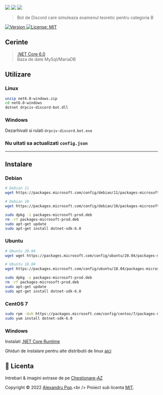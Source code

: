 
![](https://images.down.monster/rAjo2/RoyuPAJU65.gif/raw)
![](https://images.down.monster/rAjo2/XErOJIrA45.png/raw)
![](https://images.down.monster/rAjo2/XACupAtI01.png/raw)
> Bot de Discord care simuleaza examenul teoretic pentru categoria B <br />
<p>
  <a href="https://github.com/DownAP/drpciv-discord-bot/releases/tag/1.0.0" target="_blank">
    <img alt="Version" src="https://img.shields.io/badge/version-1.0.0-blue.svg?cacheSeconds=2592000" />
  </a>
  <a href="https://github.com/DownAP/drpciv-discord-bot/blob/master/LICENSE" target="_blank">
    <img alt="License: MIT" src="https://img.shields.io/badge/license-MIT-green.svg" />
  </a>
</p>



## Cerinte
> [.NET Core 6.0](#Instalare) <br />
> Baza de date MySql/MariaDB

## Utilizare

### Linux
```sh
unzip net6.0-windows.zip
cd net6.0-windows
dotnet drpciv-discord-bot.dll
```
### Windows
Dezarhivati si rulati ```drpciv-discord.bot.exe```
### Nu uitati sa actualizati ```config.json```

***
## Instalare

### Debian 
```sh
# Debian 11
wget https://packages.microsoft.com/config/debian/11/packages-microsoft-prod.deb -O packages-microsoft-prod.deb

# Debian 10
wget https://packages.microsoft.com/config/debian/10/packages-microsoft-prod.deb -O packages-microsoft-prod.deb

sudo dpkg -i packages-microsoft-prod.deb
rm -rf packages-microsoft-prod.deb
sudo apt-get update
sudo apt-get install dotnet-sdk-6.0
```
### Ubuntu 
```sh
# Ubuntu 20.04
wget wget https://packages.microsoft.com/config/ubuntu/20.04/packages-microsoft-prod.deb -O packages-microsoft-prod.deb

# Ubuntu 18.04
wget https://packages.microsoft.com/config/ubuntu/18.04/packages-microsoft-prod.deb -O packages-microsoft-prod.deb

sudo dpkg -i packages-microsoft-prod.deb
rm -rf packages-microsoft-prod.deb
sudo apt-get update
sudo apt-get install dotnet-sdk-6.0
```
### CentOS 7
```sh
sudo rpm -Uvh https://packages.microsoft.com/config/centos/7/packages-microsoft-prod.rpm
sudo yum install dotnet-sdk-6.0
```
### Windows
Instalati [.NET Core Runtime](https://dotnet.microsoft.com/en-us/download/dotnet/thank-you/runtime-desktop-6.0.12-windows-x64-installer)

Ghiduri de instalare pentru alte distributii de linux [aici](https://learn.microsoft.com/en-us/dotnet/core/install/linux)


## 📝 Licenta
Intrebari & imagini extrase de pe [Chestionare-AZ](https://chestionare-az.ro)

Copyright © 2022 [Alexandru Pop]([https://github.com/DownAP](https://down.monster/)).<br />
Proiect sub licenta [MIT](https://github.com/DownAP/drpciv-discord-bot/blob/master/LICENSE).

